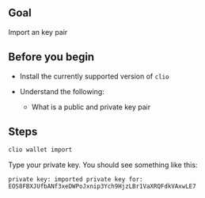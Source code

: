 ## Goal

Import an key pair

## Before you begin

* Install the currently supported version of `clio`

* Understand the following:
  * What is a public and private key pair

## Steps

```sh
clio wallet import
```

Type your private key. You should see something like this:

```console
private key: imported private key for: EOS8FBXJUfbANf3xeDWPoJxnip3Ych9HjzLBr1VaXRQFdkVAxwLE7
```
